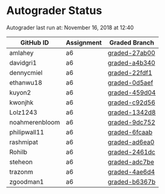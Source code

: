 # Autograder Status
Autograder last run at: November 16, 2018 at 12:40

| GitHub ID | Assignment | Graded Branch |
|-----------|------------|---------------|
| amlahey | a6 | [graded-27ab00](https://github.com/Fall2018COMP401-001/a6-amlahey/tree/graded-27ab00) | 
| davidgri1 | a6 | [graded-a4b340](https://github.com/Fall2018COMP401-001/a6-davidgri1/tree/graded-a4b340) | 
| dennycmiel | a6 | [graded-22fdf1](https://github.com/Fall2018COMP401-001/a6-dennycmiel/tree/graded-22fdf1) | 
| ethanwu18 | a6 | [graded-0d5aef](https://github.com/Fall2018COMP401-001/a6-ethanwu18/tree/graded-0d5aef) | 
| kuyon2 | a6 | [graded-459d04](https://github.com/Fall2018COMP401-001/a6-kuyon2/tree/graded-459d04) | 
| kwonjhk | a6 | [graded-c92d56](https://github.com/Fall2018COMP401-001/a6-kwonjhk/tree/graded-c92d56) | 
| Lolz1243 | a6 | [graded-1342d8](https://github.com/Fall2018COMP401-001/a6-Lolz1243/tree/graded-1342d8) | 
| noahmerenbloom | a6 | [graded-9dc752](https://github.com/Fall2018COMP401-001/a6-noahmerenbloom/tree/graded-9dc752) | 
| philipwall11 | a6 | [graded-6fcaab](https://github.com/Fall2018COMP401-001/a6-philipwall11/tree/graded-6fcaab) | 
| rashmipat | a6 | [graded-ad6ea0](https://github.com/Fall2018COMP401-001/a6-rashmipat/tree/graded-ad6ea0) | 
| Rohilb | a6 | [graded-2461dc](https://github.com/Fall2018COMP401-001/a6-Rohilb/tree/graded-2461dc) | 
| steheon | a6 | [graded-adc7be](https://github.com/Fall2018COMP401-001/a6-steheon/tree/graded-adc7be) | 
| trazonm | a6 | [graded-4ae6d4](https://github.com/Fall2018COMP401-001/a6-trazonm/tree/graded-4ae6d4) | 
| zgoodman1 | a6 | [graded-b6367b](https://github.com/Fall2018COMP401-001/a6-zgoodman1/tree/graded-b6367b) | 
